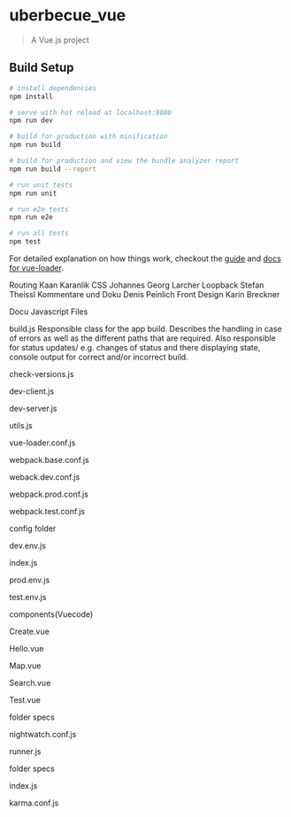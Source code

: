 # uberbecue_vue

> A Vue.js project

## Build Setup

``` bash
# install dependencies
npm install

# serve with hot reload at localhost:8080
npm run dev

# build for production with minification
npm run build

# build for production and view the bundle analyzer report
npm run build --report

# run unit tests
npm run unit

# run e2e tests
npm run e2e

# run all tests
npm test
```

For detailed explanation on how things work, checkout the [guide](http://vuejs-templates.github.io/webpack/) and [docs for vue-loader](http://vuejs.github.io/vue-loader).


Routing Kaan Karanlik
CSS Johannes Georg Larcher
Loopback Stefan Theissl
Kommentare und Doku Denis Peinlich
Front Design Karin Breckner


Docu Javascript Files

build.js
Responsible class for the app build. Describes the handling in case of errors as well as
the different paths that are required. Also responsible for status updates/ e.g. changes
of status and there displaying state, console output for correct and/or incorrect build.


check-versions.js

dev-client.js


dev-server.js

utils.js


vue-loader.conf.js


webpack.base.conf.js

weback.dev.conf.js


webpack.prod.conf.js

webpack.test.conf.js


config folder

dev.env.js

index.js


prod.env.js

test.env.js


components(Vuecode)

Create.vue


Hello.vue

Map.vue

Search.vue

Test.vue


folder specs

nightwatch.conf.js



runner.js

folder specs

index.js



karma.conf.js


